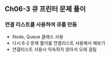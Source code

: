 ## Ch06-3 큐 프린터 문제 풀이

### 연결 리스트를 사용하여 큐를 만듬

- Node, Queue 클래스 사용
- 다시 6-2 문제 풀이를 연결리스트 사용해서 해보기
- 연결리스트 사용시 익숙하지 않아서 오래 걸림
